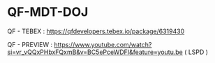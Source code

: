 # QF-MDT-DOJ

QF - TEBEX : https://qfdevelopers.tebex.io/package/6319430


QF - PREVIEW : https://www.youtube.com/watch?si=vr_vQQxPHbxFQxmB&v=BC5ePceWDFI&feature=youtu.be ( LSPD )
